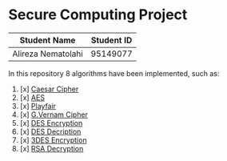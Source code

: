 # Secure Computing Project

Student Name  | Student ID
------------- | -------------
Alireza Nematolahi  | 95149077

In this repository 8 algorithms have been implemented, such as:

1. [x] [Caesar Cipher](https://github.com/swmnnmt/Secure-Computing-Project/tree/main/%231%20Caeser%20Cipher)
2. [x] [AES](https://github.com/swmnnmt/Secure-Computing-Project/tree/main/%232%20AES)
3. [x] [Playfair](https://github.com/swmnnmt/Secure-Computing-Project/tree/main/%233%20Playfair)
4. [x] [G.Vernam Cipher](https://github.com/swmnnmt/Secure-Computing-Project/tree/main/%234%20G.Vernam)
5. [x] [DES Encryption](https://github.com/swmnnmt/Secure-Computing-Project/tree/main/%235%20DES%20Encryption)
6. [x] [DES Decription](https://github.com/swmnnmt/Secure-Computing-Project/tree/main/%236%20DES%20Decryption)
7. [x] [3DES Encryption](https://github.com/swmnnmt/Secure-Computing-Project/tree/main/%237%20Triple%20DES%20Encryption)
8. [x] [RSA Decryption](https://github.com/swmnnmt/Secure-Computing-Project/tree/main/%238%20RSA%20Decryption)

